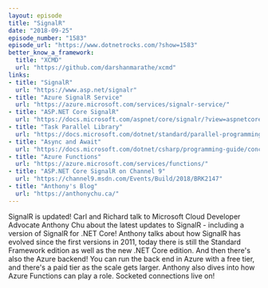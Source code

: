 ```yaml
---
layout: episode
title: "SignalR"
date: "2018-09-25"
episode_number: "1583"
episode_url: "https://www.dotnetrocks.com/?show=1583"
better_know_a_framework:
  title: "XCMD"
  url: "https://github.com/darshanmarathe/xcmd"
links:
- title: "SignalR"
  url: "https://www.asp.net/signalr"
- title: "Azure SignalR Service"
  url: "https://azure.microsoft.com/services/signalr-service/"
- title: "ASP.NET Core SignalR"
  url: "https://docs.microsoft.com/aspnet/core/signalr/?view=aspnetcore-2.1"
- title: "Task Parallel Library"
  url: "https://docs.microsoft.com/dotnet/standard/parallel-programming/task-parallel-library-tpl"
- title: "Async and Await"
  url: "https://docs.microsoft.com/dotnet/csharp/programming-guide/concepts/async/"
- title: "Azure Functions"
  url: "https://azure.microsoft.com/services/functions/"
- title: "ASP.NET Core SignalR on Channel 9"
  url: "https://channel9.msdn.com/Events/Build/2018/BRK2147"
- title: "Anthony's Blog"
  url: "https://anthonychu.ca/"
---
```


SignalR is updated! Carl and Richard talk to Microsoft Cloud Developer Advocate Anthony Chu about the latest updates to SignalR - including a version of SignalR for .NET Core! Anthony talks about how SignalR has evolved since the first versions in 2011, today there is still the Standard Framework edition as well as the new .NET Core edition. And then there's also the Azure backend! You can run the back end in Azure with a free tier, and there's a paid tier as the scale gets larger. Anthony also dives into how Azure Functions can play a role. Socketed connections live on!
